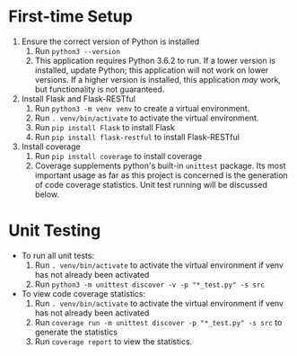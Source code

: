 # First-time Setup
1. Ensure the correct version of Python is installed
	1. Run `python3 --version`
	2. This application requires Python 3.6.2 to run. If a lower version is installed, update Python; this application will not work on lower versions. If a higher version is installed, this application *may* work, but functionality is not guaranteed.
2. Install Flask and Flask-RESTful
	1. Run `python3 -m venv venv` to create a virtual environment.
	2. Run `. venv/bin/activate` to activate the virtual environment.
	3. Run `pip install Flask` to install Flask
	4. Run `pip install flask-restful` to install Flask-RESTful
3. Install coverage
	1. Run `pip install coverage` to install coverage
	2. Coverage supplements python's built-in `unittest` package. Its most important usage as far as this project is concerned is the generation of code coverage statistics. Unit test running will be discussed below.

# Unit Testing
* To run all unit tests:
	1. Run `. venv/bin/activate` to activate the virtual environment if venv has not already been activated
	2. Run `python3 -m unittest discover -v -p "*_test.py" -s src`
* To view code coverage statistics:
	1. Run `. venv/bin/activate` to activate the virtual environment if venv has not already been activated
	2. Run `coverage run -m unittest discover -p "*_test.py" -s src` to generate the statistics
	3. Run `coverage report` to view the statistics.